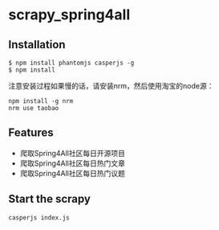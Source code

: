 # scrapy_spring4all

## Installation

```
$ npm install phantomjs casperjs -g
$ npm install 
```

注意安装过程如果慢的话，请安装nrm，然后使用淘宝的node源：

```
npm install -g nrm 
nrm use taobao
```


## Features

* 爬取Spring4All社区每日开源项目
* 爬取Spring4All社区每日热门文章
* 爬取Spring4All社区每日热门议题

## Start the scrapy

```
casperjs index.js
```

